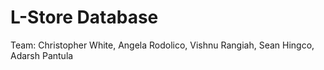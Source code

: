 # L-Store Database

Team: Christopher White, Angela Rodolico, Vishnu Rangiah, Sean Hingco, Adarsh Pantula
